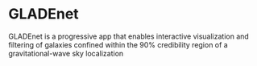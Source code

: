 # GLADEnet
GLADEnet is a progressive app that enables interactive visualization and filtering of galaxies confined within the 90% credibility region of a gravitational-wave sky localization
